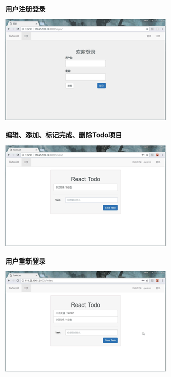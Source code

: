## 用户注册登录
![](https://raw.githubusercontent.com/qwslmq/TodoList/master/image/1.gif)
## 编辑、添加、标记完成、删除Todo项目
![](https://raw.githubusercontent.com/qwslmq/TodoList/master/image/2.gif)
## 用户重新登录
![](https://raw.githubusercontent.com/qwslmq/TodoList/master/image/3.gif)
